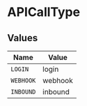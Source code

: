 # APICallType


## Values

| Name      | Value     |
| --------- | --------- |
| `LOGIN`   | login     |
| `WEBHOOK` | webhook   |
| `INBOUND` | inbound   |